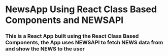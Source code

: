 # NewsApp Using React Class Based Components and NEWSAPI

### This is a React App built using the React Class Based Components, the App uses NEWSAPI to fetch NEWS data from and show the NEWS to the user

